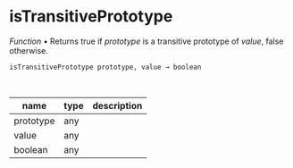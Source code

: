 # isTransitivePrototype

_Function_ &bull; Returns true if _prototype_ is a transitive prototype of _value_, false otherwise.

<pre><code>isTransitivePrototype prototype, value &rarr; boolean</code></pre>
<br>

| name | type | description |
|------|------|-------------|
|prototype|any||
|value|any||
|boolean|any||



